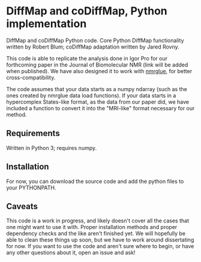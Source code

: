 # DiffMap and coDiffMap, Python implementation
DiffMap and coDiffMap Python code. Core Python DiffMap functionality written by Robert Blum; coDiffMap adaptation written by Jared Rovny.


This code is able to replicate the analysis done in Igor Pro for our forthcoming paper in the Journal of Biomolecular NMR (link will be added when published). We have also designed it to work with [nmrglue](https://www.nmrglue.com/), for better cross-compatibility.

The code assumes that your data starts as a numpy ndarray (such as the ones created by nmrglue data load functions). If your data starts in a hypercomplex States-like format, as the data from our paper did, we have included a function to convert it into the "MRI-like" format necessary for our method.

## Requirements
Written in Python 3; requires numpy.

## Installation
For now, you can download the source code and add the python files to your PYTHONPATH.

## Caveats
This code is a work in progress, and likely doesn't cover all the cases that one might want to use it with. Proper installation methods and proper dependency checks and the like aren't finished yet. We will hopefully be able to clean these things up soon, but we have to work around dissertating for now. If you want to use the code and aren't sure where to begin, or have any other questions about it, open an issue and ask!

